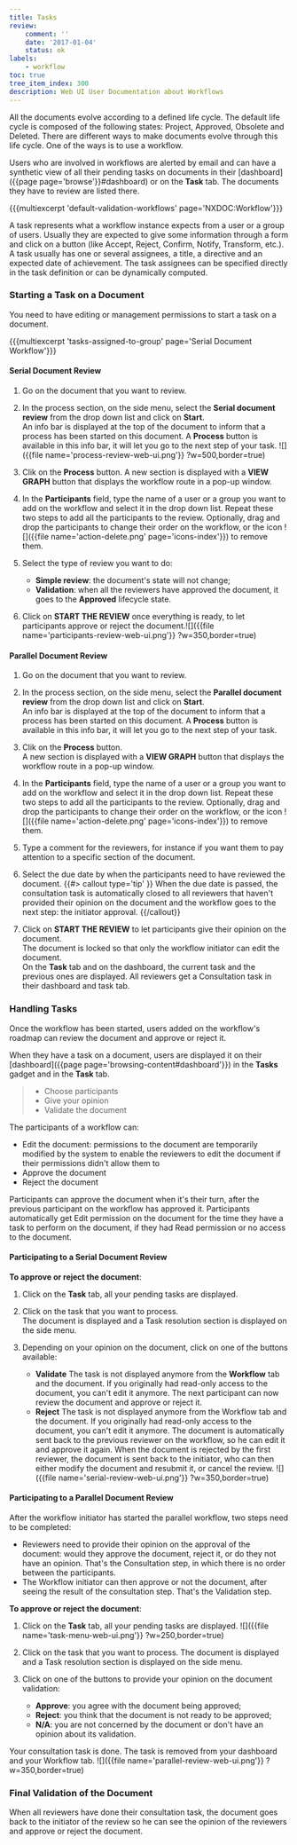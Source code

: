 ```yaml
---
title: Tasks
review:
    comment: ''
    date: '2017-01-04'
    status: ok
labels:
    - workflow
toc: true
tree_item_index: 300
description: Web UI User Documentation about Workflows
---
```

All the documents evolve according to a defined life cycle. The default life cycle is composed of the following states: Project, Approved, Obsolete and Deleted. There are different ways to make documents evolve through this life cycle. One of the ways is to use a workflow.

Users who are involved in workflows are alerted by email and can have a synthetic view of all their pending tasks on documents in their [dashboard]({{page page='browse'}}#dashboard) or on the **Task** tab. The documents they have to review are listed there.

{{{multiexcerpt 'default-validation-workflows' page='NXDOC:Workflow'}}}

A task represents what a workflow instance expects from a user or a group of users. Usually they are expected to give some information through a form and click on a button (like Accept, Reject, Confirm, Notify, Transform, etc.). A task usually has one or several assignees, a title, a directive and an expected date of achievement. The task assignees can be specified directly in the task definition or can be dynamically computed.

### Starting a Task on a Document

You need to have editing or management permissions to start a task on a document.

{{{multiexcerpt 'tasks-assigned-to-group' page='Serial Document Workflow'}}}

#### Serial Document Review

1. Go on the document that you want to review.

2. In the process section, on the&nbsp;side menu, select the **Serial document review** from the drop down list and click on **Start**. <br/>
An info bar is displayed at the top of the document to inform that a process has been started on this document.
A **Process** button is available in this info bar, it will let you go to the next step of your task.
![]({{file name='process-review-web-ui.png'}} ?w=500,border=true)

3. Clik on the **Process** button.
A new section is displayed with a **VIEW GRAPH** button that displays the workflow route in a pop-up window.

4. In the **Participants** field, type the name of a user or a group you want to add on the workflow and select it in the drop down list. Repeat these two steps to add all the participants to the review. Optionally, drag and drop the participants to change their order on the workflow, or the icon ![]({{file name='action-delete.png' page='icons-index'}}) to remove them.

5. Select the type of review you want to do:
    - **Simple review**: the document's state will not change;
    - **Validation**: when all the reviewers have approved the document, it goes to the **Approved** lifecycle state.

6. Click on **START THE REVIEW** once everything is ready, to let participants approve or reject the document.![]({{file name='participants-review-web-ui.png'}} ?w=350,border=true)

#### Parallel Document Review

1. Go on the document that you want to review.

2. In the process section, on the&nbsp;side menu, select the **Parallel document review** from the drop down list and click on **Start**. <br/>
An info bar is displayed at the top of the document to inform that a process has been started on this document.
A **Process** button is available in this info bar, it will let you go to the next step of your task.

3. Clik on the **Process** button. <br/>
A new section is displayed with a **VIEW GRAPH** button that displays the workflow route in a pop-up window.

4. In the **Participants** field, type the name of a user or a group you want to add on the workflow and select it in the drop down list. Repeat these two steps to add all the participants to the review. Optionally, drag and drop the participants to change their order on the workflow, or the icon ![]({{file name='action-delete.png' page='icons-index'}}) to remove them.

5. Type a comment for the reviewers, for instance if you want them to pay attention to a specific section of the document.

6. Select the due date by when the participants need to have reviewed the document.
    {{#> callout type='tip' }}
    When the due date is passed, the consultation task is automatically closed to all reviewers that haven't provided their opinion on the document and the workflow goes to the next step: the initiator approval.
    {{/callout}}

7. Click on **START THE REVIEW** to let participants give their opinion on the document. <br/>
    The document is locked so that only the workflow initiator can edit the document.<br/>
    On the **Task** tab and on the dashboard, the current task and the previous ones are displayed. All reviewers get a Consultation task in their dashboard and task tab.


### Handling Tasks

Once the workflow has been started, users added on the workflow's roadmap can review the document and approve or reject it.

When they have a task on a document, users are displayed it on their [dashboard]({{page page='browsing-content#dashboard'}}) in the **Tasks** gadget and in the **Task** tab.
> - Choose participants
> - Give your opinion
> - Validate the document

The participants of a workflow can:

- Edit the document: permissions to the document are temporarily modified by the system to enable the reviewers to edit the document if their permissions didn't allow them to
- Approve the document
- Reject the document

Participants can approve the document when it's their turn, after the previous participant on the workflow has approved it. Participants automatically get Edit permission on the document for the time they have a task to perform on the document, if they had Read permission or no access to the document.

#### Participating to a Serial Document Review

**To approve or reject the document**:

1. Click on the **Task** tab, all your pending tasks are displayed.

2. Click on the task that you want to process. <br/>
The document is displayed and a Task resolution section is displayed on the&nbsp;side menu.

3. Depending on your opinion on the document, click on one of the buttons available:
    - **Validate**
      The task is not displayed anymore from the **Workflow** tab and the document. If you originally had read-only access to the document, you can't edit it anymore. The next participant can now review the document and approve or reject it.
    - **Reject**
      The task is not displayed anymore from the Workflow tab and the document. If you originally had read-only access to the document, you can't edit it anymore. The document is automatically sent back to the previous reviewer on the workflow, so he can edit it and approve it again.
      When the document is rejected by the first reviewer, the document is sent back to the initiator, who can then either modify the document and resubmit it, or cancel the review.
      ![]({{file name='serial-review-web-ui.png'}} ?w=350,border=true)


#### Participating to a Parallel Document Review

After the workflow initiator has started the parallel workflow, two steps need to be completed:

- Reviewers need to provide their opinion on the approval of the document: would they approve the document, reject it, or do they not have an opinion. That's the Consultation step, in which there is no order between the participants.
- The Workflow initiator can then approve or not the document, after seeing the result of the consultation step. That's the Validation step.

**To approve or reject the document**:
1. Click on the **Task** tab, all your pending tasks are displayed.
    ![]({{file name='task-menu-web-ui.png'}} ?w=250,border=true)

2. Click on the task that you want to process. The document is displayed and a Task resolution section is displayed on the&nbsp;side menu.

3. Click on one of the buttons to provide your opinion on the document validation:
    - **Approve**: you agree with the document being approved;
    - **Reject**: you think that the document is not ready to be approved;
    - **N/A**: you are not concerned by the document or don't have an opinion about its validation.

Your consultation task is done. The task is removed from your dashboard and your Workflow tab.
![]({{file name='parallel-review-web-ui.png'}} ?w=350,border=true)

### Final Validation of the Document

When all reviewers have done their consultation task, the document goes back to the initiator of the review so he can see the opinion of the reviewers and approve or reject the document.
